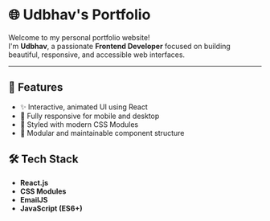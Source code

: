# 🌐 Udbhav's Portfolio

Welcome to my personal portfolio website!  
I'm **Udbhav**, a passionate **Frontend Developer** focused on building beautiful, responsive, and accessible web interfaces.

---

## 🚀 Features

- ✨ Interactive, animated UI using React
- 📱 Fully responsive for mobile and desktop
- 🎨 Styled with modern CSS Modules
- 🧩 Modular and maintainable component structure

## 🛠️ Tech Stack

- **React.js**
- **CSS Modules**
- **EmailJS**
- **JavaScript (ES6+)**


